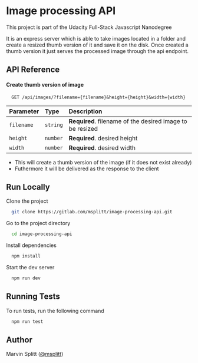 # Image processing API

This project is part of the Udacity Full-Stack Javascript Nanodegree

It is an express server which is able to take images located in a folder and create a resized thumb version of it and save it on the disk. Once created a thumb version it just serves the processed image through the api endpoint.


## API Reference

#### Create thumb version of image

```http
  GET /api/images/?filename={filename}&height={height}&width={width}
```

| Parameter  | Type     | Description                                               |
| :--------  | :------- | :-------------------------------------------------------- |
| `filename` | `string` | **Required**. filename of the desired image to be resized |
| `height`   | `number` | **Required**. desired height                              |
| `width`    | `number` | **Required**. desired width                               |

- This will create a thumb version of the image (if it does not exist already)
- Futhermore it will be delivered as the response to the client

  
## Run Locally

Clone the project

```bash
  git clone https://gitlab.com/msplitt/image-processing-api.git
```

Go to the project directory

```bash
  cd image-processing-api
```

Install dependencies

```bash
  npm install
```

Start the dev server

```bash
  npm run dev
```
  
## Running Tests

To run tests, run the following command

```bash
  npm run test
```

  
## Author

Marvin Splitt ([@msplitt](https://gitlab.com/msplitt))

  
